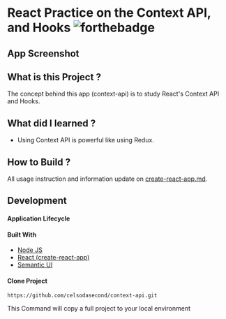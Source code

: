# React Practice on the Context API, and Hooks ![forthebadge](https://badges.aleen42.com/src/react.svg)

## App Screenshot


## What is this Project ?

The concept behind this app (context-api) is to study React's Context API and Hooks.

## What did I learned ?

- Using Context API is powerful like using Redux.

## How to Build ?

All usage instruction and information update on [create-react-app.md](https://github.com/celsodasecond/context-api/blob/master/create-react-app.md).

## Development

#### Application Lifecycle


#### Built With

- [Node JS](https://nodejs.org/en/) 
- [React (create-react-app)](https://reactjs.org/docs/create-a-new-react-app.html)
- [Semantic UI](https://semantic-ui.com/)

#### Clone Project

```shell
https://github.com/celsodasecond/context-api.git
```

This Command will copy a full project to your local environment

